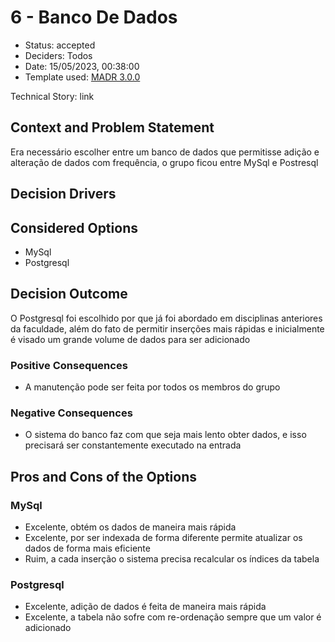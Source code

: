 # 6 - Banco De Dados

* Status: accepted <!-- optional -->
* Deciders: Todos <!-- optional -->
* Date: 15/05/2023, 00:38:00 <!-- optional -->
* Template used: [MADR 3.0.0](https://adr.github.io/madr/) <!-- optional -->

Technical Story: link <!-- optional -->

## Context and Problem Statement

Era necessário escolher entre um banco de dados que permitisse adição e alteração de dados com frequência, o grupo ficou entre MySql e Postresql

## Decision Drivers <!-- optional -->

## Considered Options

* MySql
* Postgresql

## Decision Outcome

O Postgresql foi escolhido por que já foi abordado em disciplinas anteriores da faculdade, além do fato de permitir inserções mais rápidas e inicialmente é visado um grande volume de dados para ser adicionado

### Positive Consequences <!-- optional -->

* A manutenção pode ser feita por todos os membros do grupo

### Negative Consequences <!-- optional -->

* O sistema do banco faz com que seja mais lento obter dados, e isso precisará ser constantemente executado na entrada

## Pros and Cons of the Options <!-- optional -->

### MySql

* Excelente, obtém os dados de maneira mais rápida
* Excelente, por ser indexada de forma diferente permite atualizar os dados de forma mais eficiente
* Ruim, a cada inserção o sistema precisa recalcular os índices da tabela

### Postgresql

* Excelente, adição de dados é feita de maneira mais rápida
* Excelente, a tabela não sofre com re-ordenação sempre que um valor é adicionado

<!-- markdownlint-disable-file MD013 -->